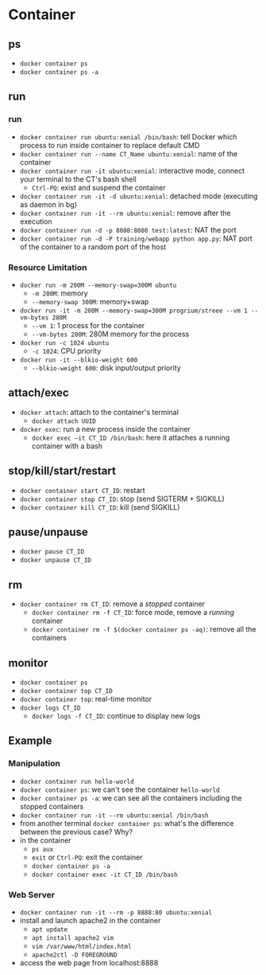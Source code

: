 # Container
## ps
- `docker container ps`
- `docker container ps -a`

## run
### run
- `docker container run ubuntu:xenial /bin/bash`: tell Docker which process to run inside container to replace default CMD 
- `docker container run --name CT_Name ubuntu:xenial`: name of the container
- `docker container run -it ubuntu:xenial`: interactive mode, connect your terminal to the CT's bash shell
  - `Ctrl-PQ`: exist and suspend the container 
- `docker container run -it -d ubuntu:xenial`: detached mode (executing as daemon in bg)
- `docker container run -it --rm ubuntu:xenial`: remove after the execution
- `docker container run -d -p 8080:8080 test:latest`: NAT the port
- `docker container run -d -P training/webapp python app.py`: NAT port of the container to a random port of the host

### Resource Limitation
- `docker run -m 200M --memory-swap=300M ubuntu`
  - `-m 200M`: memory
  - `--memory-swap 300M`: memory+swap
- `docker run -it -m 200M --memory-swap=300M progrium/streee --vm 1 --vm-bytes 280M`
  - `--vm 1`: 1 process for the container
  - `--vm-bytes 280M`: 280M memory for the process
- `docker run -c 1024 ubuntu`
  - `-c 1024`: CPU priority 
- `docker run -it --blkio-weight 600`
  - `--blkio-weight 600`: disk input/output priority


## attach/exec
- `docker attach`: attach to the container's terminal
  - `docker attach UUID`
- `docker exec`: run a new process inside the container
  - `docker exec –it CT_ID /bin/bash`: here it attaches a running container with a bash


## stop/kill/start/restart
- `docker container start CT_ID`: restart
- `docker container stop CT_ID`: stop (send SIGTERM + SIGKILL)
- `docker container kill CT_ID`: kill (send SIGKILL)


## pause/unpause
- `docker pause CT_ID`
- `docker unpause CT_ID`


## rm
- `docker container rm CT_ID`: remove a *stopped* container
  - `docker container rm -f CT_ID`: force mode, remove a *running* container
  - `docker container rm -f $(docker container ps -aq)`: remove all the containers


## monitor
- `docker container ps`
- `docker container top CT_ID`
- `docker container top`: real-time monitor
- `docker logs CT_ID`
  - `docker logs -f CT_ID`: continue to display new logs 


## Example
### Manipulation
- `docker container run hello-world`
- `docker container ps`: we can't see the container `hello-world`
- `docker container ps -a`: we can see all the containers including the stopped containers
- `docker container run -it --rm ubuntu:xenial /bin/bash` 
- from another terminal `docker container ps`: what's the difference between the previous case? Why?
- in the container
  - `ps aux`
  - `exit` or `Ctrl-PQ`: exit the container
  - `docker container ps -a`
  - `docker container exec -it CT_ID /bin/bash  `

### Web Server
- `docker container run -it --rm -p 8888:80 ubuntu:xenial`
- install and launch apache2 in the container
    - `apt update`
    - `apt install apache2 vim`
    - `vim /var/www/html/index.html`
    - `apache2ctl -D FOREGROUND`
- access the web page from localhost:8888

